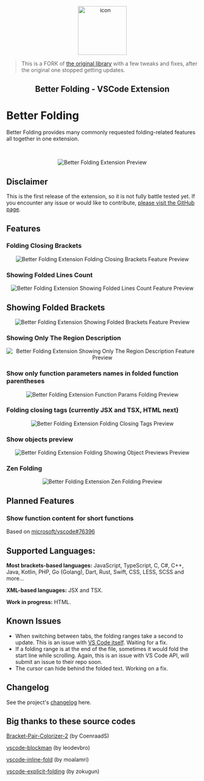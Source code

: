 <p align="center">
    <img width="128" alt="icon" src="https://raw.githubusercontent.com/mtbaqer/vscode-better-folding/main/icon_large.png">
</p>

> This is a FORK of [the original library](https://github.com/mtbaqer/vscode-better-folding) with a few tweaks and fixes, after the original one stopped getting updates.

<h2 align="center"> Better Folding - VSCode Extension </h2>

# Better Folding

Better Folding provides many commonly requested folding-related features all together in one extension. 

</br>

<p align="center">
<img
  src="https://raw.githubusercontent.com/mtbaqer/vscode-better-folding/main/demo-media/images/Preview.gif"
  alt="Better Folding Extension Preview"
/>
</p>

## Disclaimer
This is the first release of the extension, so it is not fully battle tested yet. If you encounter any issue or would like to contribute, [please visit the GitHub page](https://github.com/mtbaqer/vscode-better-folding).

## Features
### Folding Closing Brackets

<p align="center">
<img
  src="https://raw.githubusercontent.com/mtbaqer/vscode-better-folding/main/demo-media/images/closingBrackets.png"
  alt="Better Folding Extension Folding Closing Brackets Feature Preview"
/>
</p>


### Showing Folded Lines Count

<p align="center">
<img
  src="https://raw.githubusercontent.com/mtbaqer/vscode-better-folding/main/demo-media/images/lineCount.png"
  alt="Better Folding Extension Showing Folded Lines Count Feature Preview"
/>
</p>

## Showing Folded Brackets

<p align="center">
<img
  src="https://raw.githubusercontent.com/mtbaqer/vscode-better-folding/main/demo-media/images/showFoldedBrackets.png"
  alt="Better Folding Extension Showing Folded Brackets Feature Preview"
/>
</p>

### Showing Only The Region Description

<p align="center">
<img
  src="https://raw.githubusercontent.com/mtbaqer/vscode-better-folding/main/demo-media/images/regions.png"
  alt="Better Folding Extension Showing Only The Region Description Feature Preview"
/>
</p>


### Show only function parameters names in folded function parentheses

<p align="center">
<img
  src="https://raw.githubusercontent.com/mtbaqer/vscode-better-folding/main/demo-media/images/functionParams.png"
  alt="Better Folding Extension Function Params Folding Preview"
/>
</p>


### Folding closing tags (currently JSX and TSX, HTML next)

<p align="center">
<img
  src="https://raw.githubusercontent.com/mtbaqer/vscode-better-folding/main/demo-media/images/foldingTags2.png"
  alt="Better Folding Extension Folding Closing Tags Preview"
/>
</p>

### Show objects preview

<p align="center">
<img
  src="https://raw.githubusercontent.com/mtbaqer/vscode-better-folding/main/demo-media/images/objectPreview.png"
  alt="Better Folding Extension Folding Showing Object Previews Preview"
/>
</p>

### Zen Folding

<p align="center">
<img
  src="https://raw.githubusercontent.com/mtbaqer/vscode-better-folding/main/demo-media/images/zenFolding.gif"
  alt="Better Folding Extension Zen Folding Preview"
/>
</p>


## Planned Features

### Show function content for short functions
Based on [microsoft/vscode#76396](https://github.com/microsoft/vscode/issues/76396)


## Supported Languages:
**Most brackets-based languages:** JavaScript, TypeScript, C, C#, C++, Java, Kotlin, PHP, Go (Golang), Dart, Rust, Swift, CSS, LESS, SCSS and more...

**XML-based languages:** JSX and TSX.

**Work in progress:** HTML.

## Known Issues

- When switching between tabs, the folding ranges take a second to update. This is an issue with [VS Code itself](https://github.com/microsoft/vscode/issues/154977). Waiting for a fix.
- If a folding range is at the end of the file, sometimes it would fold the start line while scrolling. Again, this is an issue with VS Code API, will submit an issue to their repo soon.
- The cursor can hide behind the folded text. Working on a fix.

## Changelog

See the project's [changelog](https://github.com/mtbaqer/vscode-better-folding/blob/main/CHANGELOG.md) here.

## Big thanks to these source codes
[Bracket-Pair-Colorizer-2](https://github.com/CoenraadS/Bracket-Pair-Colorizer-2) (by CoenraadS)

[vscode-blockman](https://github.com/leodevbro/vscode-blockman) (by leodevbro)

[vscode-inline-fold](https://github.com/moalamri/vscode-inline-fold) (by moalamri)

[vscode-explicit-folding](https://github.com/zokugun/vscode-explicit-folding) (by zokugun)

